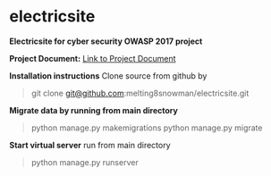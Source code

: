 # electricsite
**Electricsite for cyber security OWASP 2017 project**

**Project Document:**
[Link to Project Document](cyber_security_project_I_hn.md)


**Installation instructions**
Clone source from github by 

> git clone git@github.com:melting8snowman/electricsite.git

**Migrate data by running from main directory**

> python manage.py makemigrations
> python manage.py migrate

**Start virtual server**
run from main directory 
> python manage.py runserver

